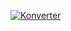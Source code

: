 [![Konverter](https://circleci.com/gh/freedom4live/konverter.svg?style=svg)](https://circleci.com/gh/freedom4live/konverter)
